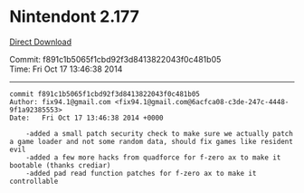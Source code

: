 # Nintendont 2.177
[Direct Download](./Nintendont.zip)

Commit: f891c1b5065f1cbd92f3d8413822043f0c481b05  
Time: Fri Oct 17 13:46:38 2014   

-----

```
commit f891c1b5065f1cbd92f3d8413822043f0c481b05
Author: fix94.1@gmail.com <fix94.1@gmail.com@6acfca08-c3de-247c-4448-9f1a92385553>
Date:   Fri Oct 17 13:46:38 2014 +0000

    -added a small patch security check to make sure we actually patch a game loader and not some random data, should fix games like resident evil
    -added a few more hacks from quadforce for f-zero ax to make it bootable (thanks crediar)
    -added pad read function patches for f-zero ax to make it controllable
```
